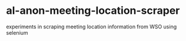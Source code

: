 # al-anon-meeting-location-scraper
experiments in scraping meeting location information from WSO using selenium
